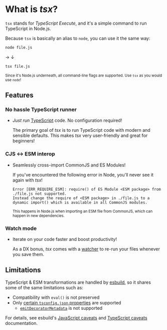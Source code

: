 # What is _tsx_?

`tsx` stands for _TypeScript Execute_, and it's a simple command to run TypeScript in Node.js.

Because `tsx` is basically an alias to `node`, you can use it the same way:

<div class="tsx-before-after">

```sh
node file.js
```
<span class="hidden sm:block">→</span>
<span class="sm:hidden">↓</span>
```sh
tsx file.js
```
</div>

<sub>Since it's Node.js underneath, all command-line flags are supported. Use `tsx` as you would use `node`!</sub>

## Features

### No hassle TypeScript runner

- _Just run_ [TypeScript](https://www.typescriptlang.org/) code. No configuration required!

	The primary goal of _tsx_ is to run TypeScript code with modern and sensible defaults. This makes _tsx_ very user-friendly and great for beginners!

	<!-- There's also no configuration specifically for _tsx_. Instead, you configure Node.js (via `package.json`) and TypeScript (via `tsconfig.json`). -->

### CJS ↔ ESM interop

- Seamlessly cross-import CommonJS and ES Modules!

	If you've encountered the following error in Node, you'll never see it again with _tsx_!

	```
	Error [ERR_REQUIRE_ESM]: require() of ES Module <ESM package> from ./file.js not supported.
	Instead change the require of <ESM package> in ./file.js to a dynamic import() which is available in all CommonJS modules.
	```

	<sub>This happens in Node.js when importing an ESM file from CommonJS, which can happen in new dependencies.</sub>

### Watch mode

- Iterate on your code faster and boost productivity!

	As a DX bonus, _tsx_ comes with a [watcher](./watch-mode.md) to re-run your files whenever you save them.

## Limitations

TypeScript & ESM transformations are handled by [esbuild](https://esbuild.github.io/), so it shares some of the same limitations such as:

- Compatibility with `eval()` is not preserved
- Only [certain `tsconfig.json` properties](https://esbuild.github.io/content-types/#tsconfig-json) are supported
	- [`emitDecoratorMetadata`](https://www.typescriptlang.org/tsconfig#emitDecoratorMetadata) is not supported

For details, see esbuild's [JavaScript caveats](https://esbuild.github.io/content-types/#javascript-caveats) and [TypeScript caveats](https://esbuild.github.io/content-types/#typescript-caveats) documentation.


<style scoped>
.tsx-before-after {
	@apply
		flex
		justify-between
		gap-4
		items-center
		flex-wrap
		sm:flex-nowrap;

	> * {
		@apply
			w-full
			text-center
			m-0;
	}

	> p {
		@apply sm:w-auto;
	}
}
</style>
